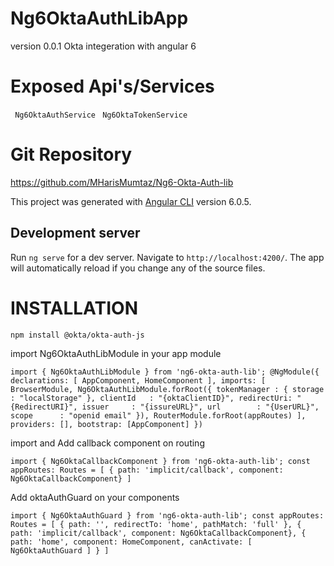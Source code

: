 # Ng6OktaAuthLibApp
 version 0.0.1
 Okta integeration with angular 6

# Exposed Api's/Services
 `` Ng6OktaAuthService``
 `` Ng6OktaTokenService``

# Git Repository
 https://github.com/MHarisMumtaz/Ng6-Okta-Auth-lib

This project was generated with [Angular CLI](https://github.com/angular/angular-cli) version 6.0.5.

## Development server

Run `ng serve` for a dev server. Navigate to `http://localhost:4200/`. The app will automatically reload if you change any of the source files.

# INSTALLATION

`npm install @okta/okta-auth-js`

import Ng6OktaAuthLibModule in your app module

`import { Ng6OktaAuthLibModule } from 'ng6-okta-auth-lib';
@NgModule({
  declarations: [
    AppComponent,
    HomeComponent
  ],
  imports: [
    BrowserModule,
       Ng6OktaAuthLibModule.forRoot({
        tokenManager : {
          storage  : "localStorage"
        },
        clientId   : "{oktaClientID}",
        redirectUri: "{RedirectURI}",
        issuer     : "{issureURL}",
        url        : "{UserURL}",
        scope      : "openid email"
    }),
    RouterModule.forRoot(appRoutes)
  ],
  providers: [],
  bootstrap: [AppComponent]
})
`

import and Add callback component on routing

`
import { Ng6OktaCallbackComponent } from 'ng6-okta-auth-lib';
const appRoutes: Routes = [
  { path: 'implicit/callback', component: Ng6OktaCallbackComponent}
]
`

Add oktaAuthGuard on your components

`
import { Ng6OktaAuthGuard } from 'ng6-okta-auth-lib';
const appRoutes: Routes = [
  { path: '', redirectTo: 'home', pathMatch: 'full' },
  { path: 'implicit/callback', component: Ng6OktaCallbackComponent},
  { path: 'home', component: HomeComponent, canActivate: [ Ng6OktaAuthGuard ] }
]
`